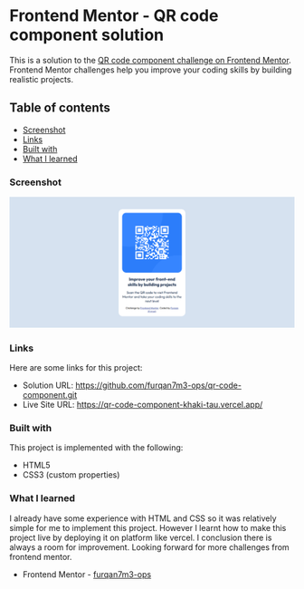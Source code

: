 # Frontend Mentor - QR code component solution

This is a solution to the [QR code component challenge on Frontend Mentor](https://www.frontendmentor.io/challenges/qr-code-component-iux_sIO_H). Frontend Mentor challenges help you improve your coding skills by building realistic projects. 

## Table of contents
  - [Screenshot](#screenshot)
  - [Links](#links)
  - [Built with](#built-with)
  - [What I learned](#what-i-learned)

### Screenshot

![](./images/solution_screenshot.PNG)


### Links
Here are some links for this project:
- Solution URL: https://github.com/furqan7m3-ops/qr-code-component.git
- Live Site URL: https://qr-code-component-khaki-tau.vercel.app/

### Built with
This project is implemented with the following:
- HTML5
- CSS3 (custom properties)

### What I learned

I already have some experience with HTML and CSS so it was relatively simple for me to implement this project. However I learnt how to make this project live by deploying it on platform like vercel. I conclusion there is always a room for improvement. Looking forward for more challenges from frontend mentor.
- Frontend Mentor - [furqan7m3-ops](https://www.frontendmentor.io/profile/furqan7m3-ops)